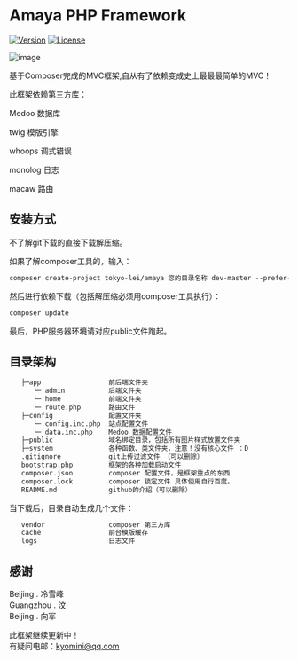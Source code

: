# Amaya PHP Framework

<p><a href="#" target="_blank"><img src="https://img.shields.io/badge/version-0.1-green.svg" alt="Version" data-canonical-src="https://img.shields.io/badge/version-0.1-green.svg" style="max-width:100%;"></a>
<a href="http://opensource.org/licenses/MIT"><img src="https://camo.githubusercontent.com/890acbdcb87868b382af9a4b1fac507b9659d9bf/68747470733a2f2f696d672e736869656c64732e696f2f62616467652f6c6963656e73652d4d49542d626c75652e737667" alt="License" data-canonical-src="https://img.shields.io/badge/license-MIT-blue.svg" style="max-width:100%;"></a></p>


 ![image](https://github.com/Tokyo-Lei/tokyo-lei.github.io/blob/master/logo.png)
<br>

基于Composer完成的MVC框架,自从有了依赖变成史上最最最简单的MVC！

此框架依赖第三方库：

Medoo 数据库

twig 模版引擎

whoops 调式错误

monolog 日志

macaw 路由

## 安装方式

不了解git下载的直接下载解压缩。

如果了解composer工具的，输入：

```html
composer create-project tokyo-lei/amaya 您的目录名称 dev-master --prefer-dist
```

然后进行依赖下载（包括解压缩必须用composer工具执行）：
```html
composer update
```

最后，PHP服务器环境请对应public文件跑起。


## 目录架构
```html
   ├─app                 前后端文件夹
      └─ admin           后端文件夹
      └─ home            前端文件夹
      └─ route.php       路由文件
   ├─config              配置文件夹
      └─ config.inc.php  站点配置文件
      └─ data.inc.php    Medoo 数据配置文件
   ├─public              域名绑定目录，包括所有图片样式放置文件夹
   ├─system              各种函数、类文件夹，注意！没有核心文件 ：D
   .gitignore            git上传过滤文件 （可以删除）
   bootstrap.php         框架的各种加载启动文件
   composer.json         composer 配置文件，是框架重点的东西
   composer.lock         composer 锁定文件 具体使用自行百度。
   README.md             github的介绍（可以删除）
```
当下载后，目录自动生成几个文件：
```html
   vendor                composer 第三方库
   cache                 前台模版缓存
   logs                  日志文件
```



## 感谢
Beijing . 冷雪峰<br>
Guangzhou . 汶<br>
Beijing . 向军

此框架继续更新中！<br>
有疑问电邮：kyomini@qq.com


